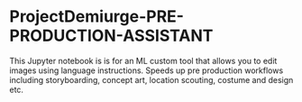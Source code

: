 # ProjectDemiurge-PRE-PRODUCTION-ASSISTANT
This Jupyter notebook is is for an ML custom tool that allows you to edit images using language instructions. Speeds up pre production workflows including storyboarding, concept art, location scouting, costume and design etc.
